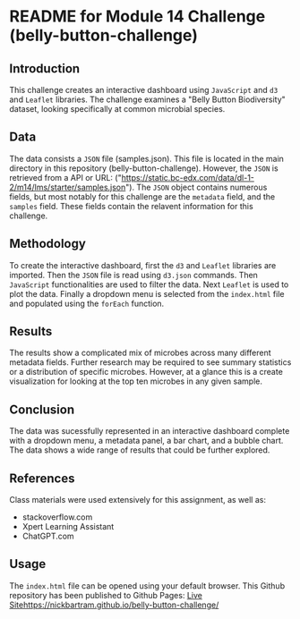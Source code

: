 # README for Module 14 Challenge (belly-button-challenge)

## Introduction

This challenge creates an interactive dashboard using `JavaScript` and `d3` and `Leaflet` libraries. The challenge examines a "Belly Button Biodiversity" dataset, looking specifically at common microbial species.

## Data

The data consists a `JSON` file (samples.json). This file is located in the main directory in this repository (belly-button-challenge). However, the `JSON` is retrieved from a API or URL: ("https://static.bc-edx.com/data/dl-1-2/m14/lms/starter/samples.json"). The `JSON` object contains numerous fields, but most notably for this challenge are the `metadata` field, and the `samples` field. These fields contain the relavent information for this challenge.

## Methodology

To create the interactive dashboard, first the `d3` and `Leaflet` libraries are imported. Then the `JSON` file is read using `d3.json` commands. Then `JavaScript` functionalities are used to filter the data. Next `Leaflet` is used to plot the data. Finally a dropdown menu is selected from the `index.html` file and populated using  the  `forEach` function.

## Results

The results show a complicated mix of microbes across many different metadata fields. Further research may be required to see summary statistics or a distribution of specific microbes. However, at a glance this is a create visualization for looking at the top ten microbes in any given sample.

## Conclusion

The data was sucessfully represented in an interactive dashboard complete with a dropdown menu, a metadata panel, a bar chart, and a bubble chart. The data shows a wide range of results that could be further explored.

## References

Class materials were used extensively for this assignment, as well as:

* stackoverflow.com
* Xpert Learning Assistant
* ChatGPT.com

## Usage

The `index.html` file can be opened using your default browser. This Github repository has been published to Github Pages: [Live Sitehttps://nickbartram.github.io/belly-button-challenge/]()
